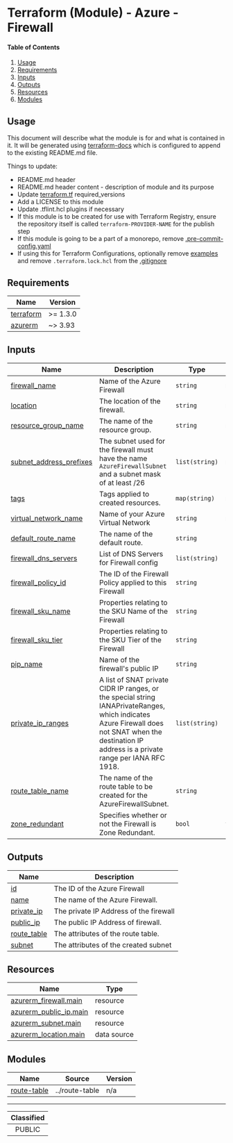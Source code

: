 # Terraform (Module) - Azure - Firewall

#### Table of Contents

1. [Usage](#usage)
2. [Requirements](#requirements)
3. [Inputs](#inputs)
4. [Outputs](#outputs)
5. [Resources](#resources)
6. [Modules](#modules)

## Usage

This document will describe what the module is for and what is contained in it. It will be generated using [terraform-docs](https://terraform-docs.io/) which is configured to append to the existing README.md file.

Things to update:
- README.md header
- README.md header content - description of module and its purpose
- Update [terraform.tf](terraform.tf) required_versions
- Add a LICENSE to this module
- Update .tflint.hcl plugins if necessary
- If this module is to be created for use with Terraform Registry, ensure the repository itself is called `terraform-PROVIDER-NAME` for the publish step
- If this module is going to be a part of a monorepo, remove [.pre-commit-config.yaml](./.pre-commit-config.yaml)
- If using this for Terraform Configurations, optionally remove [examples](./examples/) and remove `.terraform.lock.hcl` from the [.gitignore](./.gitignore)

<!-- BEGIN_TF_DOCS -->
## Requirements

| Name | Version |
|------|---------|
| <a name="requirement_terraform"></a> [terraform](#requirement\_terraform) | >= 1.3.0 |
| <a name="requirement_azurerm"></a> [azurerm](#requirement\_azurerm) | ~> 3.93 |

## Inputs

| Name | Description | Type | Default | Required |
|------|-------------|------|---------|:--------:|
| <a name="input_firewall_name"></a> [firewall\_name](#input\_firewall\_name) | Name of the Azure Firewall | `string` | n/a | yes |
| <a name="input_location"></a> [location](#input\_location) | The location of the firewall. | `string` | n/a | yes |
| <a name="input_resource_group_name"></a> [resource\_group\_name](#input\_resource\_group\_name) | The name of the resource group. | `string` | n/a | yes |
| <a name="input_subnet_address_prefixes"></a> [subnet\_address\_prefixes](#input\_subnet\_address\_prefixes) | The subnet used for the firewall must have the name `AzureFirewallSubnet` and a subnet mask of at least /26 | `list(string)` | n/a | yes |
| <a name="input_tags"></a> [tags](#input\_tags) | Tags applied to created resources. | `map(string)` | n/a | yes |
| <a name="input_virtual_network_name"></a> [virtual\_network\_name](#input\_virtual\_network\_name) | Name of your Azure Virtual Network | `string` | n/a | yes |
| <a name="input_default_route_name"></a> [default\_route\_name](#input\_default\_route\_name) | The name of the default route. | `string` | `"default-route"` | no |
| <a name="input_firewall_dns_servers"></a> [firewall\_dns\_servers](#input\_firewall\_dns\_servers) | List of DNS Servers for Firewall config | `list(string)` | `null` | no |
| <a name="input_firewall_policy_id"></a> [firewall\_policy\_id](#input\_firewall\_policy\_id) | The ID of the Firewall Policy applied to this Firewall | `string` | `null` | no |
| <a name="input_firewall_sku_name"></a> [firewall\_sku\_name](#input\_firewall\_sku\_name) | Properties relating to the SKU Name of the Firewall | `string` | `"AZFW_VNet"` | no |
| <a name="input_firewall_sku_tier"></a> [firewall\_sku\_tier](#input\_firewall\_sku\_tier) | Properties relating to the SKU Tier of the Firewall | `string` | `"Standard"` | no |
| <a name="input_pip_name"></a> [pip\_name](#input\_pip\_name) | Name of the firewall's public IP | `string` | `null` | no |
| <a name="input_private_ip_ranges"></a> [private\_ip\_ranges](#input\_private\_ip\_ranges) | A list of SNAT private CIDR IP ranges, or the special string IANAPrivateRanges, which indicates Azure Firewall does not SNAT when the destination IP address is a private range per IANA RFC 1918. | `list(string)` | `null` | no |
| <a name="input_route_table_name"></a> [route\_table\_name](#input\_route\_table\_name) | The name of the route table to be created for the AzureFirewallSubnet. | `string` | `null` | no |
| <a name="input_zone_redundant"></a> [zone\_redundant](#input\_zone\_redundant) | Specifies whether or not the Firewall is Zone Redundant. | `bool` | `true` | no |

## Outputs

| Name | Description |
|------|-------------|
| <a name="output_id"></a> [id](#output\_id) | The ID of the Azure Firewall |
| <a name="output_name"></a> [name](#output\_name) | The name of the Azure Firewall. |
| <a name="output_private_ip"></a> [private\_ip](#output\_private\_ip) | The private IP Address of the firewall |
| <a name="output_public_ip"></a> [public\_ip](#output\_public\_ip) | The public IP Address of firewall. |
| <a name="output_route_table"></a> [route\_table](#output\_route\_table) | The attributes of the route table. |
| <a name="output_subnet"></a> [subnet](#output\_subnet) | The attributes of the created subnet |

## Resources

| Name | Type |
|------|------|
| [azurerm_firewall.main](https://registry.terraform.io/providers/hashicorp/azurerm/latest/docs/resources/firewall) | resource |
| [azurerm_public_ip.main](https://registry.terraform.io/providers/hashicorp/azurerm/latest/docs/resources/public_ip) | resource |
| [azurerm_subnet.main](https://registry.terraform.io/providers/hashicorp/azurerm/latest/docs/resources/subnet) | resource |
| [azurerm_location.main](https://registry.terraform.io/providers/hashicorp/azurerm/latest/docs/data-sources/location) | data source |

## Modules

| Name | Source | Version |
|------|--------|---------|
| <a name="module_route-table"></a> [route-table](#module\_route-table) | ../route-table | n/a |
<!-- END_TF_DOCS -->
_______________
| Classified  |
| :---------: |
|   PUBLIC    |